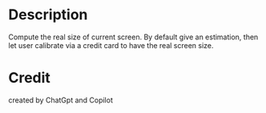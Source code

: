# Description
Compute the real size of current screen. By default give an estimation, then let user calibrate via a credit card to have the real screen size.

# Credit
created by ChatGpt and Copilot
